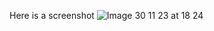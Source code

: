 Here is a screenshot
![Image 30 11 23 at 18 24](https://github.com/domji1/SkyClimber4/assets/146245418/bcbbf413-403a-4095-993e-fc9213eb84a2)

